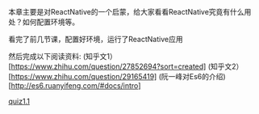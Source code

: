 本章主要是对ReactNative的一个启蒙，给大家看看ReactNative究竟有什么用处？如何配置环境等。

看完了前几节课，配置好环境，运行了ReactNative应用

然后完成以下阅读资料:
(知乎文1）[https://www.zhihu.com/question/27852694?sort=created]
(知乎文2）[https://www.zhihu.com/question/29165419]
(阮一峰对Es6的介绍)[http://es6.ruanyifeng.com/#docs/intro]

[quiz1.1](quiz1_1.md)
